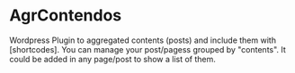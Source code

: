 # AgrContendos
 Wordpress Plugin to aggregated contents (posts) and include them with [shortcodes].
 You can manage your post/pagess grouped by "contents". It could be added in any page/post to show a list of them.
